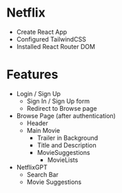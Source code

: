 # Netflix

- Create React App
- Configured TailwindCSS
- Installed React Router DOM

# Features

- Login / Sign Up
  - Sign In / Sign Up form
  - Redirect to Browse page
- Browse Page (after authentication)
  - Header
  - Main Movie
    - Trailer in Background
    - Title and Description
    - MovieSuggestions
      - MovieLists
- NetflixGPT
  - Search Bar
  - Movie Suggestions
